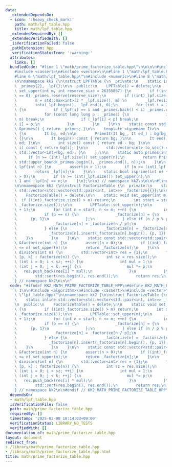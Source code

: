 ```yaml
---
data:
  _extendedDependsOn:
  - icon: ':heavy_check_mark:'
    path: math/lpf_table.hpp
    title: math/lpf_table.hpp
  _extendedRequiredBy: []
  _extendedVerifiedWith: []
  _isVerificationFailed: false
  _pathExtension: hpp
  _verificationStatusIcon: ':warning:'
  attributes:
    links: []
  bundledCode: "#line 1 \"math/prime_factorize_table.hpp\"\n\n\n\n#include <algorithm>\n\
    #include <cassert>\n#include <vector>\n\n#line 1 \"math/lpf_table.hpp\"\n\n\n\n\
    #line 6 \"math/lpf_table.hpp\"\n#include <numeric>\n#line 8 \"math/lpf_table.hpp\"\
    \n\nnamespace kk2 {\n\nstruct LPFTable {\n  private:\n    static inline std::vector<int>\
    \ _primes{2}, _lpf{};\n\n  public:\n    LPFTable() = delete;\n\n    static void\
    \ set_upper(int m, int reserve_size = 26355867) {\n        if ((int)_lpf.size()\
    \ == 0) _primes.reserve(reserve_size);\n        if ((int)_lpf.size() > m) return;\n\
    \        m = std::max<int>(2 * _lpf.size(), m);\n        _lpf.resize(m + 1);\n\
    \        iota(_lpf.begin(), _lpf.end(), 0);\n        for (int i = 2; i <= m; i++)\
    \ {\n            if (_lpf[i] == i and _primes.back() < i) _primes.emplace_back(i);\n\
    \            for (const long long p : _primes) {\n                if (p * i >\
    \ m) break;\n                if (_lpf[i] < p) break;\n                _lpf[p *\
    \ i] = p;\n            }\n        }\n    }\n\n    static const std::vector<int>\
    \ &primes() { return _primes; }\n\n    template <typename It>\n    struct PrimeIt\
    \ {\n        It bg, ed;\n\n        PrimeIt(It bg_, It ed_) : bg(bg_), ed(ed_)\
    \ {}\n\n        It begin() const { return bg; }\n\n        It end() const { return\
    \ ed; }\n\n        int size() const { return ed - bg; }\n\n        int operator[](int\
    \ i) const { return bg[i]; }\n\n        std::vector<int> to_vec() const { return\
    \ std::vector<int>(bg, ed); }\n    };\n\n    static auto primes(int n) {\n   \
    \     if (n >= (int)_lpf.size()) set_upper(n);\n        return PrimeIt(_primes.begin(),\
    \ std::upper_bound(_primes.begin(), _primes.end(), n));\n    }\n\n    static int\
    \ lpf(int n) {\n        assert(n > 1);\n        if (n >= (int)_lpf.size()) set_upper(n);\n\
    \        return _lpf[n];\n    }\n\n    static bool isprime(int n) {\n        assert(n\
    \ > 0);\n        if (n >= (int)_lpf.size()) set_upper(n);\n        return n !=\
    \ 1 and _lpf[n] == n;\n    }\n};\n\n} // namespace kk2\n\n\n\n#line 9 \"math/prime_factorize_table.hpp\"\
    \n\nnamespace kk2 {\n\nstruct FactorizeTable {\n  private:\n    static inline\
    \ std::vector<std::vector<std::pair<int, int>>> _factorize{{}};\n\n  public:\n\
    \    FactorizeTable() = delete;\n\n    static void set_upper(int m) {\n      \
    \  if ((int)_factorize.size() > m) return;\n        int start = std::max<int>(2,\
    \ _factorize.size());\n\n        LPFTable::set_upper(m);\n\n        _factorize.resize(m\
    \ + 1);\n        for (int n = start; n <= m; ++n) {\n            int p = LPFTable::lpf(n);\n\
    \            if (p == n) {\n                _factorize[n] = {\n              \
    \      {p, 1}\n                };\n            } else if (n / p % p == 0) {\n\
    \                _factorize[n] = _factorize[n / p];\n                _factorize[n][0].second++;\n\
    \            } else {\n                _factorize[n] = _factorize[n / p];\n  \
    \              _factorize[n].insert(_factorize[n].begin(), {p, 1});\n        \
    \    }\n        }\n    }\n\n    static const std::vector<std::pair<int, int>>\
    \ &factorize(int n) {\n        assert(n > 0);\n        if ((int)_factorize.size()\
    \ <= n) set_upper(n);\n        return _factorize[n];\n    }\n\n    static std::vector<int>\
    \ divisors(int n) {\n        std::vector<int> res = {1};\n        for (const auto\
    \ [p, k] : factorize(n)) {\n            int sz = res.size();\n            for\
    \ (int i = 0; i < sz; ++i) {\n                int mul = 1;\n                for\
    \ (int j = 0; j < k; ++j) {\n                    mul *= p;\n                 \
    \   res.push_back(res[i] * mul);\n                }\n            }\n        }\n\
    \        std::sort(res.begin(), res.end());\n        return res;\n    }\n};\n\n\
    } // namespace kk2\n\n\n"
  code: "#ifndef KK2_MATH_PRIME_FACTORIZE_TABLE_HPP\n#define KK2_MATH_PRIME_FACTORIZE_TABLE_HPP\
    \ 1\n\n#include <algorithm>\n#include <cassert>\n#include <vector>\n\n#include\
    \ \"lpf_table.hpp\"\n\nnamespace kk2 {\n\nstruct FactorizeTable {\n  private:\n\
    \    static inline std::vector<std::vector<std::pair<int, int>>> _factorize{{}};\n\
    \n  public:\n    FactorizeTable() = delete;\n\n    static void set_upper(int m)\
    \ {\n        if ((int)_factorize.size() > m) return;\n        int start = std::max<int>(2,\
    \ _factorize.size());\n\n        LPFTable::set_upper(m);\n\n        _factorize.resize(m\
    \ + 1);\n        for (int n = start; n <= m; ++n) {\n            int p = LPFTable::lpf(n);\n\
    \            if (p == n) {\n                _factorize[n] = {\n              \
    \      {p, 1}\n                };\n            } else if (n / p % p == 0) {\n\
    \                _factorize[n] = _factorize[n / p];\n                _factorize[n][0].second++;\n\
    \            } else {\n                _factorize[n] = _factorize[n / p];\n  \
    \              _factorize[n].insert(_factorize[n].begin(), {p, 1});\n        \
    \    }\n        }\n    }\n\n    static const std::vector<std::pair<int, int>>\
    \ &factorize(int n) {\n        assert(n > 0);\n        if ((int)_factorize.size()\
    \ <= n) set_upper(n);\n        return _factorize[n];\n    }\n\n    static std::vector<int>\
    \ divisors(int n) {\n        std::vector<int> res = {1};\n        for (const auto\
    \ [p, k] : factorize(n)) {\n            int sz = res.size();\n            for\
    \ (int i = 0; i < sz; ++i) {\n                int mul = 1;\n                for\
    \ (int j = 0; j < k; ++j) {\n                    mul *= p;\n                 \
    \   res.push_back(res[i] * mul);\n                }\n            }\n        }\n\
    \        std::sort(res.begin(), res.end());\n        return res;\n    }\n};\n\n\
    } // namespace kk2\n\n#endif // KK2_MATH_PRIME_FACTORIZE_TABLE_HPP\n"
  dependsOn:
  - math/lpf_table.hpp
  isVerificationFile: false
  path: math/prime_factorize_table.hpp
  requiredBy: []
  timestamp: '2025-02-08 18:14:03+09:00'
  verificationStatus: LIBRARY_NO_TESTS
  verifiedWith: []
documentation_of: math/prime_factorize_table.hpp
layout: document
redirect_from:
- /library/math/prime_factorize_table.hpp
- /library/math/prime_factorize_table.hpp.html
title: math/prime_factorize_table.hpp
---
```

